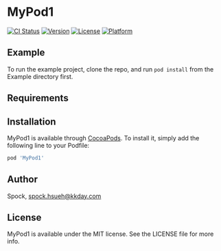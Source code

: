 # MyPod1

[![CI Status](https://img.shields.io/travis/Spock/MyPod1.svg?style=flat)](https://travis-ci.org/Spock/MyPod1)
[![Version](https://img.shields.io/cocoapods/v/MyPod1.svg?style=flat)](https://cocoapods.org/pods/MyPod1)
[![License](https://img.shields.io/cocoapods/l/MyPod1.svg?style=flat)](https://cocoapods.org/pods/MyPod1)
[![Platform](https://img.shields.io/cocoapods/p/MyPod1.svg?style=flat)](https://cocoapods.org/pods/MyPod1)

## Example

To run the example project, clone the repo, and run `pod install` from the Example directory first.

## Requirements

## Installation

MyPod1 is available through [CocoaPods](https://cocoapods.org). To install
it, simply add the following line to your Podfile:

```ruby
pod 'MyPod1'
```

## Author

Spock, spock.hsueh@kkday.com

## License

MyPod1 is available under the MIT license. See the LICENSE file for more info.
